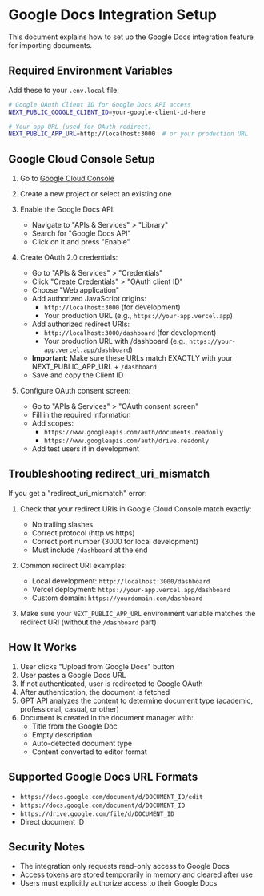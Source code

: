 # Google Docs Integration Setup

This document explains how to set up the Google Docs integration feature for importing documents.

## Required Environment Variables

Add these to your `.env.local` file:

```bash
# Google OAuth Client ID for Google Docs API access
NEXT_PUBLIC_GOOGLE_CLIENT_ID=your-google-client-id-here

# Your app URL (used for OAuth redirect)
NEXT_PUBLIC_APP_URL=http://localhost:3000  # or your production URL
```

## Google Cloud Console Setup

1. Go to [Google Cloud Console](https://console.cloud.google.com/)
2. Create a new project or select an existing one
3. Enable the Google Docs API:
   - Navigate to "APIs & Services" > "Library"
   - Search for "Google Docs API"
   - Click on it and press "Enable"

4. Create OAuth 2.0 credentials:
   - Go to "APIs & Services" > "Credentials"
   - Click "Create Credentials" > "OAuth client ID"
   - Choose "Web application"
   - Add authorized JavaScript origins:
     - `http://localhost:3000` (for development)
     - Your production URL (e.g., `https://your-app.vercel.app`)
   - Add authorized redirect URIs:
     - `http://localhost:3000/dashboard` (for development)
     - Your production URL with /dashboard (e.g., `https://your-app.vercel.app/dashboard`)
   - **Important**: Make sure these URLs match EXACTLY with your NEXT_PUBLIC_APP_URL + `/dashboard`
   - Save and copy the Client ID

5. Configure OAuth consent screen:
   - Go to "APIs & Services" > "OAuth consent screen"
   - Fill in the required information
   - Add scopes:
     - `https://www.googleapis.com/auth/documents.readonly`
     - `https://www.googleapis.com/auth/drive.readonly`
   - Add test users if in development

## Troubleshooting redirect_uri_mismatch

If you get a "redirect_uri_mismatch" error:

1. Check that your redirect URIs in Google Cloud Console match exactly:
   - No trailing slashes
   - Correct protocol (http vs https)
   - Correct port number (3000 for local development)
   - Must include `/dashboard` at the end

2. Common redirect URI examples:
   - Local development: `http://localhost:3000/dashboard`
   - Vercel deployment: `https://your-app.vercel.app/dashboard`
   - Custom domain: `https://yourdomain.com/dashboard`

3. Make sure your `NEXT_PUBLIC_APP_URL` environment variable matches the redirect URI (without the `/dashboard` part)

## How It Works

1. User clicks "Upload from Google Docs" button
2. User pastes a Google Docs URL
3. If not authenticated, user is redirected to Google OAuth
4. After authentication, the document is fetched
5. GPT API analyzes the content to determine document type (academic, professional, casual, or other)
6. Document is created in the document manager with:
   - Title from the Google Doc
   - Empty description
   - Auto-detected document type
   - Content converted to editor format

## Supported Google Docs URL Formats

- `https://docs.google.com/document/d/DOCUMENT_ID/edit`
- `https://docs.google.com/document/d/DOCUMENT_ID`
- `https://drive.google.com/file/d/DOCUMENT_ID`
- Direct document ID

## Security Notes

- The integration only requests read-only access to Google Docs
- Access tokens are stored temporarily in memory and cleared after use
- Users must explicitly authorize access to their Google Docs 